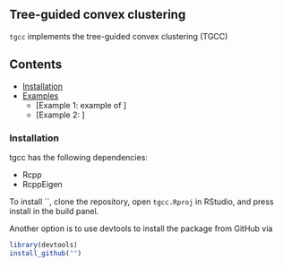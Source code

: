 ## Tree-guided convex clustering

`tgcc` implements the tree-guided convex clustering (TGCC)

## Contents
 - [Installation](#installation)
 - [Examples](#examples)
	* [Example 1: example of ]
	* [Example 2: ]

### Installation
tgcc has the following dependencies:
- Rcpp
- RcppEigen

To install ``, clone the repository, open `tgcc.Rproj` in RStudio, and press install in the build panel.

Another option is to use devtools to install the package from GitHub via
```R
library(devtools)
install_github("")
```
